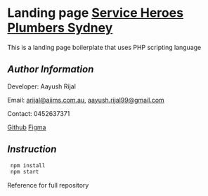 # Landing page [Service Heroes Plumbers Sydney](www.serviceheroesplumbing.sydney)

This is a landing page boilerplate that uses PHP scripting language

## _Author Information_

Developer: Aayush Rijal

Email: arijal@aiims.com.au, aayush.rijal99@gmail.com

Contact: 0452637371

[Github](https://github.com/aayushrijal91/service-hero-plumbing-sydney)
[Figma](https://www.figma.com/file/yV7voXGyjEdO3a4w91Dq7i/Untitled?node-id=0%3A1)

## _Instruction_

```bash
 npm install
 npm start
 ```

Reference for full repository
